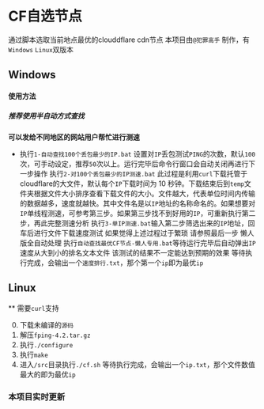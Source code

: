 # CF自选节点
通过脚本选取当前地点最优的clouddflare cdn节点
本项目由`@犯罪高手` 制作，有`Windows` `Linux`双版本
## Windows
#### 使用方法
##### 推荐使用半自动方式查找
**可以发给不同地区的网站用户帮忙进行测速**
* 执行`1-自动查找100个丢包最少的IP.bat`
设置对`IP`丢包测试`PING`的次数，默认`100`次，可手动设定，推荐`50`次以上。运行完毕后命令行窗口会自动关闭再进行下一步操作
执行`2-对100个丢包最少的IP测速.bat`
此过程是利用`curl`下载托管于cloudflare的大文件，默认每个`IP`下载时间为 10 秒钟。下载结束后到`temp`文件夹根据文件大小排序查看下载文件的大小。文件越大，代表单位时间内传输的数据越多，速度就越快。其中文件名是以`IP`地址的名称命名的。如果想要对`IP`单线程测速，可参考第三步。如果第三步找不到好用的`IP`，可重新执行第二步，再此完整测速分析
执行`3-单IP测速.bat`输入第二步筛选出来的`IP`地址，回车后进行文件下载速度测试
如果觉得上述过程过于繁琐 请参照最后一步
懒人版全自动处理 执行`自动查找最优CF节点-懒人专用.bat`等待运行完毕后自动弹出`IP`速度从大到小的排名文本文件 该测试的结果不一定能达到预期的效果
等待执行完成，会输出一个`速度排行.txt`，那个第一个`ip`即为最优`ip`

## Linux
** 需要`curl`支持

0. 下载未编译的`源码`
1. 解压`fping-4.2.tar.gz`
2. 执行`./configure`
3. 执行`make`
4. 进入`/src`目录执行`./cf.sh`
等待执行完成，会输出一个`ip.txt`，那个文件数值最大的即为最优`ip`

### 本项目实时更新
